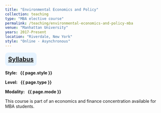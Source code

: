 ```yaml
---
title: "Environmental Economics and Policy"
collection: teaching
type: "MBA elective course"
permalink: /teaching/environmental-economics-and-policy-mba
venue: "Manhattan University"
years: 2017-Present
location: "Riverdale, New York"
style: "Online - Asynchronous"
---
```


<!-- Google tag (gtag.js) -->
<script async src="https://www.googletagmanager.com/gtag/js?id=G-Q95WSVMDNZ"></script>
<script>
  window.dataLayer = window.dataLayer || [];
  function gtag(){dataLayer.push(arguments);}
  gtag('js', new Date());

  gtag('config', 'G-Q95WSVMDNZ');
</script>

<div style="background-color: #e6f3ff; padding: 10px; padding-left:10px; border-radius: 10px; text-align: center; font-weight: bold; font-size: 20px; color: #004080; display: inline-block;"> 
<a href="http://jimegon.github.io/files\MBAC626EnvironmentalEcon&PolicySpring2023Gonzalez.pdf" target="_blank">Syllabus</a> 
</div>

**<span class="bold-podcast">Style: </span>&nbsp;<span class="text-podcast"> {{ page.style }}</span>**

**<span class="bold-podcast">Level: </span>&nbsp;<span class="text-podcast"> {{ page.type }}</span>**

**<span class="bold-podcast">Modality: </span>&nbsp;<span class="text-podcast"> {{ page.mode }}</span>**

This course is part of an economics and finance concentration available for MBA students. 

